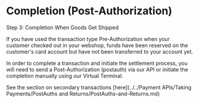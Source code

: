 # Completion (Post-Authorization)

Step 3: Completion When Goods Get Shipped

If you have used the transaction type Pre-Authorization when your customer checked out in your webshop, funds have been reserved on the customer's card account but have not been transferred to your account yet.

In order to complete a transaction and initiate the settlement process, you will need to send a Post-Authorization (postauth) via our API or initiate the completion manually using our Virtual Terminal.

See the section on secondary transactions [here](../../Payment APIs/Taking Payments/PostAuths and Returns/PostAuths-and-Returns.md)